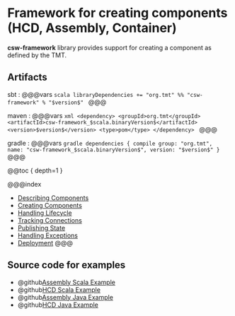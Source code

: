 # Framework for creating components (HCD, Assembly, Container)

**csw-framework** library provides support for creating a component as defined by the TMT. 

## Artifacts

sbt
:   @@@vars
    ```scala
    libraryDependencies += "org.tmt" %% "csw-framework" % "$version$"
    ```
    @@@

maven
:   @@@vars
    ```xml
    <dependency>
     <groupId>org.tmt</groupId>
     <artifactId>csw-framework_$scala.binaryVersion$</artifactId>
     <version>$version$</version>
     <type>pom</type>
    </dependency>
    ```
    @@@

gradle
:   @@@vars
    ```gradle
    dependencies {
      compile group: "org.tmt", name: "csw-framework_$scala.binaryVersion$", version: "$version$"
    }
    ```
    @@@
    
@@toc { depth=1 } 
    
@@@index
* [Describing Components](framework/describing-components.md)
* [Creating Components](framework/creating-components.md)
* [Handling Lifecycle](framework/handling-lifecycle.md)
* [Tracking Connections](framework/tracking-connections.md)
* [Publishing State](framework/publishing-state.md)
* [Handling Exceptions](framework/handling-exceptions.md)
* [Deployment](framework/deploying-components.md)
@@@

## Source code for examples

* @github[Assembly Scala Example](/examples/src/main/scala/csw/framework/components/assembly/AssemblyComponentHandlers.scala)
* @github[HCD Scala Example](/examples/src/main/scala/csw/framework/components/hcd/HcdComponentHandlers.scala)
* @github[Assembly Java Example](/examples/src/main/java/csw/framework/components/assembly/JAssemblyComponentHandlers.java)
* @github[HCD Java Example](/examples/src/main/java/csw/framework/components/hcd/JHcdComponentHandlers.java)
    




